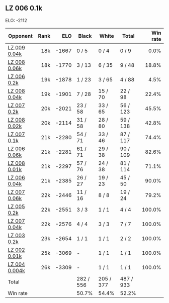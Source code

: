 ## LZ 006 0.1k ##

ELO: -2112

Opponent | Rank | ELO | Black | White | Total | Win rate
---------|-----:|----:|-------|-------|-------|-------:
[LZ 009 0.04k](LZ%20009%200.04k.md) | 18k | -1667 | 0 / 5 | 0 / 4 | 0 / 9 | 0.0%
[LZ 008 0.06k](LZ%20008%200.06k.md) | 18k | -1770 | 3 / 13 | 6 / 35 | 9 / 48 | 18.8%
[LZ 006 0.2k](LZ%20006%200.2k.md) | 19k | -1878 | 1 / 23 | 3 / 65 | 4 / 88 | 4.5%
[LZ 008 0.04k](LZ%20008%200.04k.md) | 19k | -1901 | 7 / 28 | 15 / 70 | 22 / 98 | 22.4%
[LZ 007 0.2k](LZ%20007%200.2k.md) | 20k | -2021 | 23 / 58 | 33 / 65 | 56 / 123 | 45.5%
[LZ 008 0.02k](LZ%20008%200.02k.md) | 20k | -2114 | 31 / 58 | 28 / 80 | 59 / 138 | 42.8%
[LZ 007 0.1k](LZ%20007%200.1k.md) | 21k | -2280 | 54 / 71 | 33 / 46 | 87 / 117 | 74.4%
[LZ 006 0.06k](LZ%20006%200.06k.md) | 21k | -2281 | 61 / 71 | 29 / 38 | 90 / 109 | 82.6%
[LZ 008 0.01k](LZ%20008%200.01k.md) | 21k | -2297 | 57 / 76 | 24 / 38 | 81 / 114 | 71.1%
[LZ 006 0.04k](LZ%20006%200.04k.md) | 21k | -2385 | 26 / 27 | 19 / 23 | 45 / 50 | 90.0%
[LZ 007 0.06k](LZ%20007%200.06k.md) | 22k | -2446 | 11 / 16 | 8 / 8 | 19 / 24 | 79.2%
[LZ 005 0.2k](LZ%20005%200.2k.md) | 22k | -2551 | 3 / 3 | 1 / 1 | 4 / 4 | 100.0%
[LZ 007 0.04k](LZ%20007%200.04k.md) | 22k | -2576 | 4 / 4 | 3 / 3 | 7 / 7 | 100.0%
[LZ 003 0.2k](LZ%20003%200.2k.md) | 23k | -2654 | 1 / 1 | 1 / 1 | 2 / 2 | 100.0%
[LZ 002 0.01k](LZ%20002%200.01k.md) | 25k | -3069 | - | 1 / 1 | 1 / 1 | 100.0%
[LZ 004 0.004k](LZ%20004%200.004k.md) | 26k | -3309 | - | 1 / 1 | 1 / 1 | 100.0%
Total | | | 282 / 556 | 205 / 377 | 487 / 933 | 
Win rate| | | 50.7% | 54.4% | 52.2% | 
